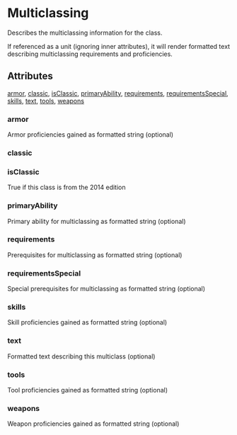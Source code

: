 # Multiclassing

Describes the multiclassing information for the class.

If referenced as a unit (ignoring inner attributes), it will render
formatted text describing multiclassing requirements and proficiencies.

## Attributes

[armor](#armor), [classic](#classic), [isClassic](#isclassic), [primaryAbility](#primaryability), [requirements](#requirements), [requirementsSpecial](#requirementsspecial), [skills](#skills), [text](#text), [tools](#tools), [weapons](#weapons)

### armor

Armor proficiencies gained as formatted string
(optional)

### classic


### isClassic

True if this class is from the 2014 edition

### primaryAbility

Primary ability for multiclassing as formatted
string (optional)

### requirements

Prerequisites for multiclassing as formatted
string (optional)

### requirementsSpecial

Special prerequisites for multiclassing as
formatted string (optional)

### skills

Skill proficiencies gained as formatted string
(optional)

### text

Formatted text describing this multiclass
(optional)

### tools

Tool proficiencies gained as formatted string
(optional)

### weapons

Weapon proficiencies gained as formatted string
(optional)
